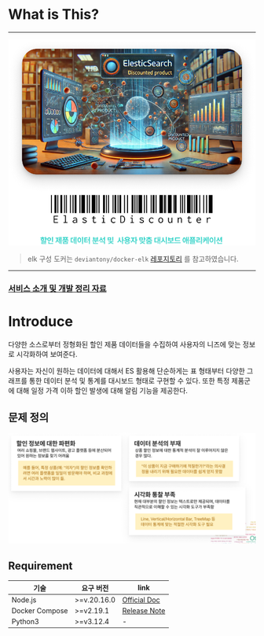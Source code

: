 # What is This?
---

<img src="public/banner.png" width="520px" />


> elk 구성 도커는 `deviantony/docker-elk` [레포지토리](https://github.com/deviantony/docker-elk?tab=readme-ov-file#how-to-configure-logstash) 를 참고하였습니다.
---

### [서비스 소개 및 개발 정리 자료](https://docs.google.com/presentation/d/1f9LXfISftyISxTM5cHIVEKyxvASFGXa8/edit?usp=sharing&ouid=104965421521362907472&rtpof=true&sd=true)

# Introduce

다양한 소스로부터 정형화된 할인 제품 데이터들을 수집하여 사용자의 니즈에 맞는 정보로
시각화하여 보여준다.

사용자는 자신이 원하는 데이터에 대해서 ES 활용해 단순하게는 표 형태부터 다양한 그래프를 통한 데이터 분석 및 통계를
대시보드 형태로 구현할 수 있다.
또한 특정 제품군에 대해 일정 가격 이하 할인 발생에 대해 알림 기능을 제공한다.


## 문제 정의

![문제정의](./public/problem.png)



## Requirement

| 기술             | 요구 버전       | link                                                                    |
|----------------|-------------|-------------------------------------------------------------------------|
| Node.js        | >=v.20.16.0 | [Official Doc](https://nodejs.org/en/blog/release/v20.16.0)             |
| Docker Compose | >=v2.19.1   | [Release Note](https://docs.docker.com/compose/releases/release-notes/) |
| Python3        | >=v3.12.4 | - |

